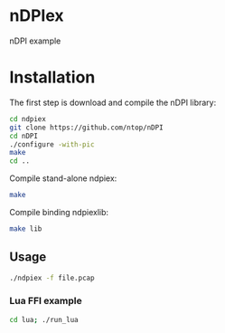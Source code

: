 # nDPIex
nDPI example

# Installation
The first step is download and compile the nDPI library:
```bash
cd ndpiex
git clone https://github.com/ntop/nDPI
cd nDPI
./configure -with-pic
make
cd ..
```
Compile stand-alone ndpiex:
```bash
make
```

Compile binding ndpiexlib:
```bash
make lib
```

## Usage
```bash
./ndpiex -f file.pcap
```

### Lua FFI example
```bash
cd lua; ./run_lua
```
